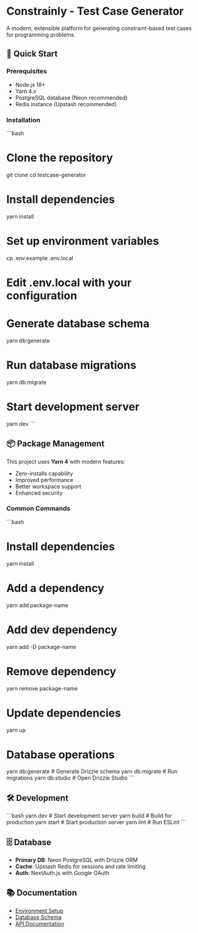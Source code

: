 # Constrainly - Test Case Generator

A modern, extensible platform for generating constraint-based test cases for programming problems.

## 🚀 Quick Start

### Prerequisites
- Node.js 18+ 
- Yarn 4.x
- PostgreSQL database (Neon recommended)
- Redis instance (Upstash recommended)

### Installation

\`\`\`bash
# Clone the repository
git clone <your-repo-url>
cd testcase-generator

# Install dependencies
yarn install

# Set up environment variables
cp .env.example .env.local
# Edit .env.local with your configuration

# Generate database schema
yarn db:generate

# Run database migrations
yarn db:migrate

# Start development server
yarn dev
\`\`\`

## 📦 Package Management

This project uses **Yarn 4** with modern features:
- Zero-installs capability
- Improved performance
- Better workspace support
- Enhanced security

### Common Commands

\`\`\`bash
# Install dependencies
yarn install

# Add a dependency
yarn add package-name

# Add dev dependency  
yarn add -D package-name

# Remove dependency
yarn remove package-name

# Update dependencies
yarn up

# Database operations
yarn db:generate    # Generate Drizzle schema
yarn db:migrate     # Run migrations
yarn db:studio      # Open Drizzle Studio
\`\`\`

## 🛠️ Development

\`\`\`bash
yarn dev          # Start development server
yarn build        # Build for production
yarn start        # Start production server
yarn lint         # Run ESLint
\`\`\`

## 🗄️ Database

- **Primary DB**: Neon PostgreSQL with Drizzle ORM
- **Cache**: Upstash Redis for sessions and rate limiting
- **Auth**: NextAuth.js with Google OAuth

## 📚 Documentation

- [Environment Setup](./docs/ENVIRONMENT_SETUP.md)
- [Database Schema](./lib/db/schema.ts)
- [API Documentation](./docs/API.md)

